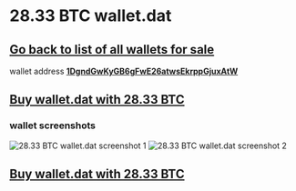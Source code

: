 # 28.33 BTC wallet.dat

## [Go back to list of all wallets for sale](https://mady2030.github.io/walletBTC/)

wallet address **[1DgndGwKyGB6gFwE26atwsEkrppGjuxAtW](https://www.blockchain.com/btc/address/1DgndGwKyGB6gFwE26atwsEkrppGjuxAtW)**

## [Buy wallet.dat with 28.33 BTC](https://satoshidisk.com/pay/CBZfKZ)

### wallet screenshots
![28.33 BTC wallet.dat screenshot 1](https://i.imgur.com/hVKSNWB.png)
![28.33 BTC wallet.dat screenshot 2](https://i.imgur.com/quvuvva.png)


## [Buy wallet.dat with 28.33 BTC](https://satoshidisk.com/pay/CBZfKZ)